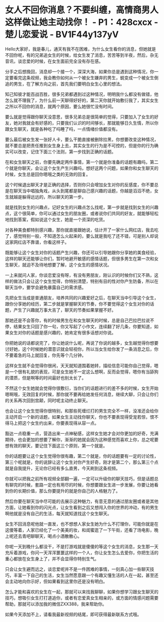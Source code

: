# 女人不回你消息？不要纠缠，高情商男人这样做让她主动找你！ - P1：428cxcx - 楚儿恋爱说 - BV1F44y137yV

Hello大家好，我是春儿，通天有我不在困难，为什么女生看你的消息，但她就是不回你呢，有的兄弟追女生的时候，给女生发了消息，苦苦等到半夜，然后，杂无音讯，谈恋爱的时候，在女生面前完全没有存在感。

分手之后想挽回，消息却一个接一个，深深大海，如果你总是遇到这种情况，你一定要看完这条视频，我会教你如何从一个被女生嫌弃的男生，蜕变成一个被女生倒追的男生，在了解方向之前，首先我们要明白女生心里的想法。

知己知彼才能百战百胜，很多兄弟都遇到过这种情况，明明我什么都没有做错，他怎么就不理我了，为什么前一天聊得好好的，第二天你就开始敷衍我了，其实女生之所以不回你的消息，就两个原因，要么她很忙没有时间。

要么就是觉得跟你聊天没意思，很多兄弟总是很简单的觉得，只要加入了女生的好友，她对我就会有好感的，只要我们认识的时间够长，那就能够日久生情，所以你跟女生聊天，就是各种吃了吗睡了吗，一点情绪价值都没有。

要么最后被女生发一张好人卡，要么干脆直接被删除拉黑，你想要改变这种情况，就不要总是把责任推到女生身上去，其实女生的行为是不可控的，但是你的行为确实可以改变，记住下面三个法则，第一步找到正确的话题。

在和女生聊天之前，你要先确定两件事情，第一个就是你准备的话题有趣吗，第二个就是你聊天，会让这个女生产生兴趣吗，想好这两个问题，如果你和女生聊天的时候，女生总是回你嗯哦之类的无效的回复。

这个时候退出聊天才是正确的选择，否则你只会增加女生对你的反感度，你不要总是在聊天当中唱独角戏，从头到尾都是聊自己感兴趣的话题，你越是滔滔不绝，女生就越是躲得远远的，所以聊天的第一步。

就是找到女生的兴趣点，记好女生的兴趣点怎么找呢，第一步就是找到女生的兴趣点，这个很简单，你可以通过女生的朋友圈，或者说你们共同的好友，就能够轻松地找到答案，假如说这个女生，她是一个资深的吃货。

对各种美食都特别感兴趣，那你就直接跟她说，估计开了一家什么网红店，我去吃了，感觉特别一般，不知道怎么火起来的，要么就是我吃了还不错，可是别人却说这家网红店不靠谱，你看这样子。

既能够让这个女生对你的话题产生兴趣，你还可以引导她跟你分享她的美食经验，这样的聊天还能够让你们，暂时地避开敏感的感情话题，但很多男生在第一次和女生聊天，就迫不及待地想要了解，这个女生的感情状况。

一上来就问人家，你谈恋爱没有呀，有没有男朋友，刚认识的时候你们又不熟，这样的做法只会让这个女生觉得，你特别清楚，特别有目的性对你产生防备，所以在聊天当中，要学会避免暴露自己的需求感。

先把女生当成是普通朋友，培养共同的兴趣爱好之后，在聊天当中引导这个女生，跟你分享她的经历，第二步就是掌握聊天的节奏，你不要觉得这个女生对你的话题，产生了兴趣就万事大吉了，聊天的节奏如果掌握不好。

那她还是不会答你，有的时候男生在和女生聊天的时候，总是自己巴拉巴拉说不停，结果女生只回了你一句，你又写起了小作文，连续翻了好几条，你要知道，如果女生对你的话题是感兴趣的，她肯定有很多话想对你说。

你把她说的话都说完了，你让她说什么呢，再说了你说的越多，女生越觉得你想要讨好她，这个时候她的潜意识就会轻视你，所以当女生给你发了一条消息之后，你不要着急的马上就回复，你先等个几分钟。

这样女生就不会觉得你很闲，天天就知道围着她转，描绘信息可能你自己觉得，嗯是一个很有礼貌的表现，可是女生她不一定这么想啊，反而会觉得，嗯你有当舔狗的潜质，但是啊等的时间最好也别太长了。

不然这个女生她就会觉得你很敷衍，当你们的话题进行的差不多的时候，女生开始嗯啊哦，无效回复的时候，那你就不要再给她发任何消息，继续大聊，只会让你们的关系再次回到宫颠，同时呢主动终止聊天。

也会让这个女生觉得你很特别，和那些死缠烂打的男生完全不一样，没准还会给你主动开启一个新的话题，如果女生主动找你聊天，你也不要表现得受宠若惊，恨不得马上把这个女生约出来，你要表现得从容一点。

豁达一点稳重一点，营造出来一点神秘感，这样女生她才会对你更加的好奇，充满期待，也会更加的想要了解你，渐渐的她就会因为这种感觉而喜欢上你，总之呢要想有效的聊天，要记住下面这三个原则，第一个就是。

你的话题要让这个女生觉得你很有趣，第二个就是，你的话题要有一定的讨论性，第三个呢就是，你的说辞让这个女生对你产生好奇，刚才是第二个，那么第三个点就是自我提升，无论你已经有多么直男，今天刷到这条视频。

你就可以把我之前所有视频全部翻一遍，一定可以升级你的聊天技巧，但是话题总有聊完的时候，套路一定也有用尽的时候，你想要跟女生进一步发展，你要让她看到你的长期价值，那么你要提升的就是你自己的人格魅力了。

然后你要在聊天当中尽可能的去展示这种魅力，有意无意的通过朋友圈或者是其他方面，让她看到你的闪光点，让女生看到之后又想闯入你的世界的冲动，有的男生啊他就是没有自己的生活，每天就知道找这个女生聊天。

女生不回消息呢他就一直发，也不想想人家女生她为什么不打理你，可能你就是在这傻等着，人家已经化了一个美美的妆，和闺蜜逛了一下午街，还看了场电影，晚上呢还去青吧聊聊天，喝点小酒散散心。

你呢一天到晚什么都没干，不是打游戏就是傻傻的等这个女生的消息，女生那一天充斥着游戏，你问一天浑浑噩噩这样的一个人，你让女生怎么去爱你，你把生活的重心都放在女生身上了，并不会显得你特别生气。

只会让女生避而远之，谈恋爱呢并不是一件困难的事情，一刻真心加一些聊天技巧，丰富一下自己的生活，女生当然愿意跟一个有趣又懂生活的人在一起，甚至还会主动地向你示好，但如果看到这里你还是没有明白。

怎么才能和喜欢的女生在一起，那就可以来找我聊聊，如果你想学习跟女生聊天的技巧，想吸引女生打打道追你，或者有恋爱真女生相亲的，或方面的情感问题需要帮助，那就可以添加我的微信ZXX388，我来帮助你。

如果今天添加不上，请看我最新视频的结尾，即可获得最新联系方式哦。